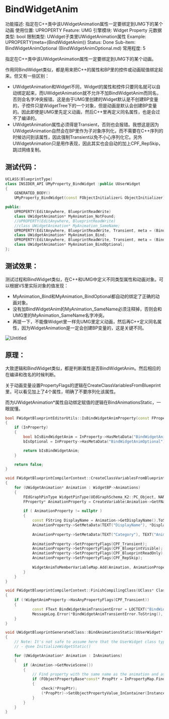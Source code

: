 # BindWidgetAnim

功能描述: 指定在C++类中该UWidgetAnimation属性一定要绑定到UMG下的某个动画
使用位置: UPROPERTY
Feature: UMG
引擎模块: Widget Property
元数据类型: bool
限制类型: UWidget子类里UWidgetAnimation属性
Example: UPROPERTY(meta=(BindWidgetAnim))
Status: Done
Sub-item: BindWidgetAnimOptional (BindWidgetAnimOptional.md)
常用程度: 5

指定在C++类中该UWidgetAnimation属性一定要绑定到UMG下的某个动画。

作用同BindWidget类似，都是用来把C++的属性和BP里的控件或动画赋值绑定起来。但又有一些区别：

- UWidgetAnimation和Widget不同，Widget的属性和控件只要同名就可以自动绑定起来，而UWidgetAnimation就不允许不加BindWidgetAnim而同名，否则会名字冲突报错。这是由于UMG里创建的Widget默认是不创建BP变量的，子控件只是WidgetTree下的一个对象，但是动画是默认会创建BP变量的。因此即使是UMG里先定义动画，然后C++里再定义同名属性，也是会过不了编译的。
- UWidgetAnimation属性必须得是Transient，否则也会报错。我想这是因为UWidgetAnimation自然会在BP里作为子对象序列化，而不需要在C++序列的时候访问到该属性，因此强制Transient以免不小心序列化它。另外UWidgetAnimation只是用作表现，因此其实也会自动的加上CPF_RepSkip，跳过网络复制。

## 测试代码：

```cpp
UCLASS(BlueprintType)
class INSIDER_API UMyProperty_BindWidget :public UUserWidget
{
	GENERATED_BODY()
	UMyProperty_BindWidget(const FObjectInitializer& ObjectInitializer);

public:
	UPROPERTY(EditAnywhere, BlueprintReadWrite)
	class UWidgetAnimation* MyAnimation_NotFound;
	//UPROPERTY(EditAnywhere, BlueprintReadWrite)
	//class UWidgetAnimation* MyAnimation_SameName;
	UPROPERTY(EditAnywhere, BlueprintReadWrite, Transient, meta = (BindWidgetAnim))
	class UWidgetAnimation* MyAnimation_Bind;
	UPROPERTY(EditAnywhere, BlueprintReadWrite, Transient, meta = (BindWidgetAnimOptional))
	class UWidgetAnimation* MyAnimation_BindOptional;
};
```

## 测试效果：

测试过程和BindWidget类似，在C++和UMG中定义不同类型属性和动画对象。可以根据VS里实际对象的值发现：

- MyAnimation_Bind和MyAnimation_BindOptional都自动的绑定了正确的动画对象。
- 没有加BindWidgetAnim的MyAnimation_SameName必须注释掉，否则会和UMG里的MyAnimation_SameName名字冲突。
- 再提一下，不能像Widget里一样先UMG里定义动画，然后再C++定义同名属性，因为WidgetAnimation是一定会创建BP变量的，这是关键不同。

![Untitled](BindWidgetAnim/Untitled.png)

## 原理：

大致逻辑和BindWidget类似，都是判断属性是否BindWidgetAnim。然后相应的在编译和改名的时候判断。 

关于动画变量设置PropertyFlags的逻辑在CreateClassVariablesFromBlueprint里，可以看见加上了4个属性，明确了不要序列化该属性。

而为UWidgetAnimation*属性自动绑定赋值的逻辑在BindAnimationsStatic，一眼就懂。

```cpp
bool FWidgetBlueprintEditorUtils::IsBindWidgetAnimProperty(const FProperty* InProperty, bool& bIsOptional)
{
	if (InProperty)
	{
		bool bIsBindWidgetAnim = InProperty->HasMetaData("BindWidgetAnim") || InProperty->HasMetaData("BindWidgetAnimOptional");
		bIsOptional = InProperty->HasMetaData("BindWidgetAnimOptional");

		return bIsBindWidgetAnim;
	}

	return false;
}

void FWidgetBlueprintCompilerContext::CreateClassVariablesFromBlueprint()
{
	for (UWidgetAnimation* Animation : WidgetBP->Animations)
	{
		FEdGraphPinType WidgetPinType(UEdGraphSchema_K2::PC_Object, NAME_None, Animation->GetClass(), EPinContainerType::None, true, FEdGraphTerminalType());
		FProperty* AnimationProperty = CreateVariable(Animation->GetFName(), WidgetPinType);
	
		if ( AnimationProperty != nullptr )
		{
			const FString DisplayName = Animation->GetDisplayName().ToString();
			AnimationProperty->SetMetaData(TEXT("DisplayName"), *DisplayName);
	
			AnimationProperty->SetMetaData(TEXT("Category"), TEXT("Animations"));
	
			AnimationProperty->SetPropertyFlags(CPF_Transient);
			AnimationProperty->SetPropertyFlags(CPF_BlueprintVisible);
			AnimationProperty->SetPropertyFlags(CPF_BlueprintReadOnly);
			AnimationProperty->SetPropertyFlags(CPF_RepSkip);
	
			WidgetAnimToMemberVariableMap.Add(Animation, AnimationProperty);
		}
	}
}

void FWidgetBlueprintCompilerContext::FinishCompilingClass(UClass* Class)
{
	if (!WidgetAnimProperty->HasAnyPropertyFlags(CPF_Transient))
	{
			const FText BindWidgetAnimTransientError = LOCTEXT("BindWidgetAnimTransient", "The property @@ uses BindWidgetAnim, but isn't Transient!");
			MessageLog.Error(*BindWidgetAnimTransientError.ToString(), WidgetAnimProperty);
	}
}

void UWidgetBlueprintGeneratedClass::BindAnimationsStatic(UUserWidget* Instance, const TArrayView<UWidgetAnimation*> InAnimations, const TMap<FName, FObjectPropertyBase*>& InPropertyMap)
{
	// Note: It's not safe to assume here that the UserWidget class type is a UWidgetBlueprintGeneratedClass!
	// - @see InitializeWidgetStatic()

	for (UWidgetAnimation* Animation : InAnimations)
	{
		if (Animation->GetMovieScene())
		{
			// Find property with the same name as the animation and assign the animation to it.
			if (FObjectPropertyBase*const* PropPtr = InPropertyMap.Find(Animation->GetMovieScene()->GetFName()))
			{
				check(*PropPtr);
				(*PropPtr)->SetObjectPropertyValue_InContainer(Instance, Animation);
			}
		}
	}
}
```